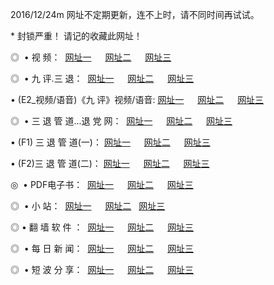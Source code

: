 2016/12/24m 网址不定期更新，连不上时，请不同时间再试试。
<p> * 封锁严重！ 请记的收藏此网址！ </p>
<p>◎   • 视 频： 
<a href="http://win123.ml/tv/" target="_blank">网址一</a> 　 
<a href="http://win123.ml/9018.html" target="_blank">网址二</a> 　 
<a href="http://win123.ml/9449.html" target="_blank">网址三</a></p>
<p>◎   • 九 评.三 退：  
<a href="http://win123.ml/tt/" target="_blank">网址一</a> 　 
<a href="http://win123.ml/v2/" target="_blank">网址二</a> 　 
<a href="http://win123.ml/t/" target="_blank">网址三</a> 　</p>
<p>  • (E2_视频/语音)《九 评》视频/语音: 
<a href="http://win123.ml/7738.html" target="_blank">网址一</a> 　 
<a href="http://win123.ml/7614.html" target="_blank">网址二</a> 　 
<a href="http://win123.ml/7633.html" target="_blank">网址三</a></p>
<p>◎   • 三 退 管 道...退 党 网：  
<a href="http://win123.ml/go/8/" target="_blank">网址一</a> 　 
<a href="http://win123.ml/go/8/" target="_blank">网址二</a> 　 
<a href="http://win123.ml/go/8/" target="_blank">网址三</a></p>
<p>  • (F1) 三 退 管 道(一)： 
<a href="http://win123.ml/dd/" target="_blank">网址一</a> 　 
<a href="http://win123.ml/dd/" target="_blank">网址二</a> 　 
<a href="http://win123.ml/dd/" target="_blank">网址三</a></p>
<p>  • (F2)三 退 管 道(二)： 
<a href="http://win123.ml/d/" target="_blank">网址一</a> 　 
<a href="http://win123.ml/d/" target="_blank">网址二</a> 　 
<a href="http://win123.ml/d/" target="_blank">网址三</a></p>
<p>◎   • PDF电子书：  
<a href="http://win123.ml/p/" target="_blank">网址一</a> 　 
<a href="http://win123.ml/p/" target="_blank">网址二</a> 　 
<a href="http://win123.ml/p/" target="_blank">网址三</a></p>
<p>◎ </span>  •  小 站：  
<a href="http://win123.ml/" target="_blank">网址一</a> 　 
<a href="http://win123.ml/" target="_blank">网址二</a>   
<a href="http://win123.ml/" target="_blank">网址三</a></p>
<p>◎  • 翻 墙 软 件 ：  
<a href="http://win123.ml/ff/" target="_blank">网址一</a> 　 
<a href="http://win123.ml/ff/" target="_blank">网址二</a> 　 
<a href="http://win123.ml/ff/" target="_blank">网址三</a></p>
<p>◎ </span>  • 每 日 新 闻：  
<a href="http://win123.ml/day/" target="_blank">网址一</a> 　 
<a href="http://win123.ml/day/" target="_blank">网址二</a> 　 
<a href="http://win123.ml/day/" target="_blank">网址三</a></p>
<p>◎ </span>  • 短 波 分 享：  
<a href="http://win123.ml/h/" target="_blank">网址一</a> 　 
<a href="http://win123.ml/h/" target="_blank">网址二</a> 　 
<a href="http://win123.ml/h/" target="_blank">网址三</a></p>
